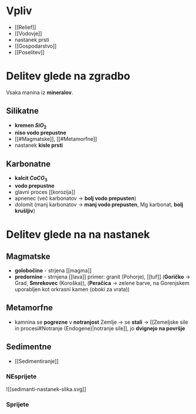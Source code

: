 # Vpliv
- [[Relief]]
- [[Vodovje]]
- nastanek prsti
- [[Gospodarstvo]]
- [[Poselitev]]
# Delitev glede na zgradbo
Vsaka manina iz **mineralov**.
## Silikatne
- **kremen $SiO_2$**
- **niso vodo prepustne**
- [[#Magmatske]], [[#Metamorfne]]
- nastanek **kisle prsti**
## Karbonatne
- **kalcit $CaCO_3$**
- **vodo prepustne**
- glavni proces [[korozija]]
- apnenec (več karbonatov $\rightarrow$ **bolj vodo prepusten**)
- dolomit (manj karbonatov $\rightarrow$ **manj vodo prepusten**, Mg karbonat, **bolj krušljiv**)
# Delitev glede na na nastanek 
## Magmatske
- **golobočine** - strjena [[magma]]
- **predornine** - strnjena [[lava]]
primer: granit (Pohorje), [[tuf]] (**Goričko** $\rightarrow$ Grad, **Smrekovec** (Koroška)), (**Peračica** $\rightarrow$ zelene barve, na Gorenjskem uporabljen kot orkrasni kamen (oboki za vrata))
## Metamorfne
- kamnina se **pogrezne** v **notranjost** Zemlje $\rightarrow$ se **stali** $\rightarrow$ [[Zemeljske sile in procesi#Notranje (Endogene)|notranje sile]], jo **dvignejo na površje**
## Sedimentne
- [[Sedimentiranje]]
### NEsprijete
![[sedimanti-nastanek-slika.svg]]
### Sprijete
